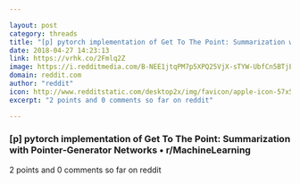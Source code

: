 ```yaml
---

layout: post
category: threads
title: "[p] pytorch implementation of Get To The Point: Summarization with Pointer-Generator Networks"
date: 2018-04-27 14:23:13
link: https://vrhk.co/2Fmlq2Z
image: https://i.redditmedia.com/B-NEE1jtqPM7p5XPQ25VjX-sTYW-UbfCn5BTjEIROtc.jpg?w=320&s=9b33ff20ae3a5ae503be1578dfd44e18
domain: reddit.com
author: "reddit"
icon: http://www.redditstatic.com/desktop2x/img/favicon/apple-icon-57x57.png
excerpt: "2 points and 0 comments so far on reddit"

---
```


### [p] pytorch implementation of Get To The Point: Summarization with Pointer-Generator Networks • r/MachineLearning

2 points and 0 comments so far on reddit